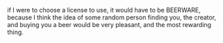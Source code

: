if I were to choose a license to use, it would have to be BEERWARE, because I think the idea of some random person finding you, the creator, and buying you a beer would be very pleasant, and the most rewarding thing. 
